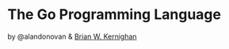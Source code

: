 # The Go Programming Language

by @alandonovan & [Brian W. Kernighan](https://en.wikipedia.org/wiki/Brian_Kernighan)